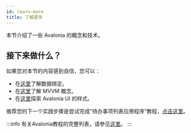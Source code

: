 ```yaml
---
id: learn-more
title: 了解更多
---
```


本节介绍了一些 Avalonia 的概念和技术。

## 接下来做什么？

如果您对本节的内容感到自信，您可以：

* 在[这里](../basics/data/data-binding)了解数据绑定。
* 在[这里](../concepts/the-mvvm-pattern/)了解 MVVM 概念。
* 在[这里](../basics/user-interface/styling)探索 Avalonia UI 的样式。

推荐您的下一个实践步骤是尝试完成“待办事项列表应用程序”教程，[点击这里](https://github.com/AvaloniaUI/Avalonia.Samples/tree/main/src/Avalonia.Samples/CompleteApps/SimpleToDoList)。

:::info
有关Avalonia教程的完整列表，请参见[这里](../tutorials)。
:::